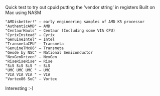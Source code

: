 Quick test to try out cpuid putting the 'vendor string' in registers
Built on Mac using NASM

    "AMDisbetter!" – early engineering samples of AMD K5 processor
    "AuthenticAMD" – AMD
    "CentaurHauls" – Centaur (Including some VIA CPU)
    "CyrixInstead" – Cyrix
    "GenuineIntel" – Intel
    "TransmetaCPU" – Transmeta
    "GenuineTMx86" – Transmeta
    "Geode by NSC" – National Semiconductor
    "NexGenDriven" – NexGen
    "RiseRiseRise" – Rise
    "SiS SiS SiS " – SiS
    "UMC UMC UMC " – UMC
    "VIA VIA VIA " – VIA
    "Vortex86 SoC" – Vortex

Interesting :-)
